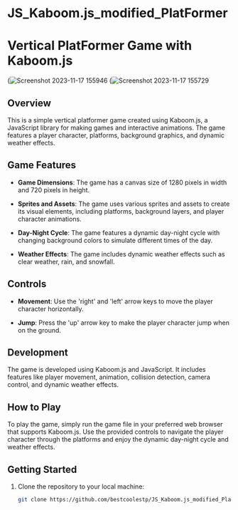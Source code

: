 # JS_Kaboom.js_modified_PlatFormer
# Vertical PlatFormer Game with Kaboom.js

(![Screenshot 2023-11-17 155946](https://github.com/bestcoolestp/JS_Kaboom.js_modified_PlatFormer/assets/108534975/6ad3e2d0-1d39-4040-ab24-402c40fe7c0f)
(![Screenshot 2023-11-17 155729](https://github.com/bestcoolestp/JS_Kaboom.js_modified_PlatFormer/assets/108534975/be8ff704-fb4b-46bd-ac43-cecde1265b1b)

## Overview

This is a simple vertical platformer game created using Kaboom.js, a JavaScript library for making games and interactive animations. The game features a player character, platforms, background graphics, and dynamic weather effects.

## Game Features

- **Game Dimensions**: The game has a canvas size of 1280 pixels in width and 720 pixels in height.

- **Sprites and Assets**: The game uses various sprites and assets to create its visual elements, including platforms, background layers, and player character animations.

- **Day-Night Cycle**: The game features a dynamic day-night cycle with changing background colors to simulate different times of the day.

- **Weather Effects**: The game includes dynamic weather effects such as clear weather, rain, and snowfall.

## Controls

- **Movement**: Use the 'right' and 'left' arrow keys to move the player character horizontally.

- **Jump**: Press the 'up' arrow key to make the player character jump when on the ground.

## Development

The game is developed using Kaboom.js and JavaScript. It includes features like player movement, animation, collision detection, camera control, and dynamic weather effects.

## How to Play

To play the game, simply run the game file in your preferred web browser that supports Kaboom.js. Use the provided controls to navigate the player character through the platforms and enjoy the dynamic day-night cycle and weather effects.

## Getting Started

1. Clone the repository to your local machine:

   ```bash
   git clone https://github.com/bestcoolestp/JS_Kaboom.js_modified_PlatFormer.git
